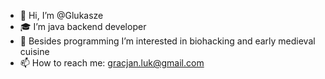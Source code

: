 - 👋 Hi, I’m @Glukasze
- 🎓 I’m java backend developer 
- 🏓 Besides programming I’m interested in biohacking and early medieval cuisine
- 📫 How to reach me: gracjan.luk@gmail.com
